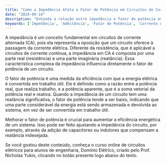 ```yaml
---
title: "Como a Impedância Afeta o Fator de Potência em Circuitos de Corrente Alternada?"
date: "2024-09-14"
description: "Entenda a relação entre impedância e fator de potência em circuitos de corrente alternada."
keywords: ['Impedância', 'Admitância', 'Fator de Potência', 'Corrente Alternada']
---
```


A impedância é um conceito fundamental em circuitos de corrente alternada (CA), pois ela representa a oposição que um circuito oferece à passagem da corrente elétrica. Diferente da resistência, que é aplicável a circuitos de corrente contínua, a impedância em CA é composta por uma parte real (resistência) e uma parte imaginária (reatância). Essa característica complexa da impedância influencia diretamente o fator de potência de um circuito.

O fator de potência é uma medida da eficiência com que a energia elétrica é convertida em trabalho útil. Ele é definido como a razão entre a potência real, que realiza trabalho, e a potência aparente, que é a soma vetorial da potência real e reativa. Quando a impedância de um circuito tem uma reatância significativa, o fator de potência tende a ser baixo, indicando que uma parte considerável da energia está sendo armazenada e devolvida ao sistema, em vez de ser convertida em trabalho útil.

Melhorar o fator de potência é crucial para aumentar a eficiência energética de um sistema. Isso pode ser feito ajustando a impedância do circuito, por exemplo, através da adição de capacitores ou indutores que compensam a reatância indesejada.

Se você gostou deste conteúdo, conheça o curso online de circuitos elétricos para alunos de engenharia, Domínio Elétrico, criado pelo Prof. Nicholas Yukio, clicando no botão presente logo abaixo do texto.